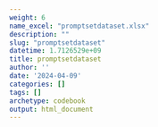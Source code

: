 ```yaml
---
weight: 6
name_excel: "promptsetdataset.xlsx"
description: ""
slug: "promptsetdataset"
datetime: 1.7126529e+09
title: promptsetdataset
author: ''
date: '2024-04-09'
categories: []
tags: []
archetype: codebook
output: html_document
---
```


<div class="tabcontent"></div>
